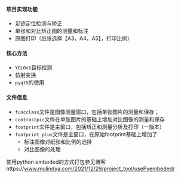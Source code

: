 #### 项目实现功能

- 足迹定位检测与矫正
- 单张和对比矫正图的测量和标注
- 原图打印（纸张选择【A3，A4，A5】，打印比例）

#### 核心方法

- `YOLOv5`目标检测
- 仿射变换
- `pyqt5`的使用

#### 文件信息

- `funcclass`文件是图像测量窗口，包括单张图片的测量和保存；
- `contrastpic`文件在单张图片的基础上增加对比图像的测量和保存
- `footprint`文件是主窗口，包括矫正和测量分析及打印（一版本）
- `footprint_plus`文件是主窗口，在原始footprint基础上增加了
  - 标注图像对纸张和比例的选择
  - 对比图像的处理

使用python embeded的方式打包参见博客https://www.mulindya.com/2021/12/29/project_tool/usePyembeded/
